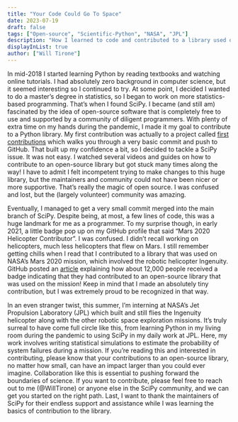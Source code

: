 ```yaml
---
title: "Your Code Could Go To Space"
date: 2023-07-19
draft: false
tags: ["Open-source", "Scientific-Python", "NASA", "JPL"]
description: "How I learned to code and contributed to a library used on the Mars 2020 mission."
displayInList: true
author: ["Will Tirone"]
---
```


In mid-2018 I started learning Python by reading textbooks and watching online tutorials. I had absolutely zero background in computer science, but it seemed interesting so I continued to try. At some point, I decided I wanted to do a master’s degree in statistics, so I began to work on more statistics-based programming. That’s when I found SciPy. I became (and still am) fascinated by the idea of open-source software that is completely free to use and supported by a community of diligent programmers. With plenty of extra time on my hands during the pandemic, I made it my goal to contribute to a Python library. My first contribution was actually to a project called [first contributions](https://github.com/firstcontributions/first-contributions) which walks you through a very basic commit and push to GitHub. That built up my confidence a bit, so I decided to tackle a SciPy issue.
It was not easy. I watched several videos and guides on how to contribute to an open-source library but got stuck many times along the way! I have to admit I felt incompetent trying to make changes to this huge library, but the maintainers and community could not have been nicer or more supportive. That’s really the magic of open source. I was confused and lost, but the (largely volunteer) community was amazing.

Eventually, I managed to get a very small commit merged into the main branch of SciPy. Despite being, at most, a few lines of code, this was a huge landmark for me as a programmer. To my surprise though, in early 2021, a little badge pop up on my GitHub profile that said “Mars 2020 Helicopter Contributor”. I was confused. I didn’t recall working on helicopters, much less helicopters that flew on Mars. I still remember getting chills when I read that I contributed to a library that was used on NASA’s Mars 2020 mission, which involved the robotic helicopter Ingenuity. GitHub posted an [article](https://github.blog/2021-04-19-open-source-goes-to-mars/) explaining how about 12,000 people received a badge indicating that they had contributed to an open-source library that was used on the mission! Keep in mind that I made an absolutely tiny contribution, but I was extremely proud to be recognized in that way.

In an even stranger twist, this summer, I’m interning at NASA’s Jet Propulsion Laboratory (JPL) which built and still flies the Ingenuity helicopter along with the other robotic space exploration missions. It’s truly surreal to have come full circle like this, from learning Python in my living room during the pandemic to using SciPy in my daily work at JPL. Here, my work involves writing statistical simulations to estimate the probability of system failures during a mission.
If you’re reading this and interested in contributing, please know that your contributions to an open-source library, no matter how small, can have an impact larger than you could ever imagine. Collaboration like this is essential to pushing forward the boundaries of science. If you want to contribute, please feel free to reach out to me (@WillTirone) or anyone else in the SciPy community, and we can get you started on the right path. Last, I want to thank the maintainers of SciPy for their endless support and assistance while I was learning the basics of contribution to the library.

